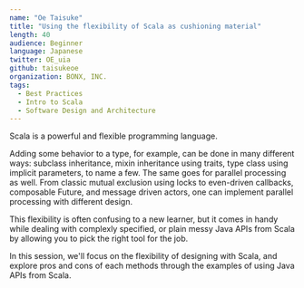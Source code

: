 ```yaml
---
name: "Oe Taisuke"
title: "Using the flexibility of Scala as cushioning material"
length: 40
audience: Beginner
language: Japanese
twitter: OE_uia
github: taisukeoe
organization: BONX, INC.
tags:
  - Best Practices
  - Intro to Scala
  - Software Design and Architecture
---
```

Scala is a powerful and flexible programming language.

Adding some behavior to a type, for example, can be done in many different ways: subclass inheritance, mixin inheritance using traits, type class using implicit parameters, to name a few.
The same goes for parallel processing as well. From classic mutual exclusion using locks to even-driven callbacks, composable Future, and message driven actors, one can implement parallel processing with different design.

This flexibility is often confusing to a new learner, but it comes in handy while dealing with complexly specified, or plain messy Java APIs from Scala by allowing you to pick the right tool for the job.

In this session, we'll focus on the flexibility of designing with Scala,
and explore pros and cons of each methods through the examples of using Java APIs from Scala.
